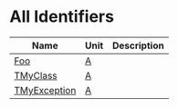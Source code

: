 # All Identifiers


| Name | Unit | Description |
|---|---|---|
| [Foo](A.md#Foo) | [A](A.md) |   |
| [TMyClass](A.TMyClass.md) | [A](A.md) |   |
| [TMyException](A.TMyException.md) | [A](A.md) |   |
